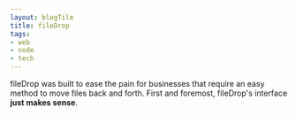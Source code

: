 ```yaml
---
layout: blogTile
title: fileDrop
tags:
- web
- node
- tech
---
```

fileDrop was built to ease the pain for businesses that require an easy method to move files back and forth. First and foremost, fileDrop's interface **just makes sense**.